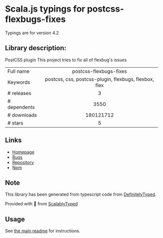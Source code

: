 
# Scala.js typings for postcss-flexbugs-fixes

Typings are for version 4.2

## Library description:
PostCSS plugin This project tries to fix all of flexbug's issues

|                    |                 |
| ------------------ | :-------------: |
| Full name          | postcss-flexbugs-fixes |
| Keywords           | postcss, css, postcss-plugin, flexbugs, flexbox, flex |
| # releases         | 3 |
| # dependents       | 3550 |
| # downloads        | 180121712 |
| # stars            | 5 |

## Links
- [Homepage](https://github.com/luisrudge/postcss-flexbugs-fixes#readme)
- [Bugs](https://github.com/luisrudge/postcss-flexbugs-fixes/issues)
- [Repository](https://github.com/luisrudge/postcss-flexbugs-fixes)
- [Npm](https://www.npmjs.com/package/postcss-flexbugs-fixes)
    


## Note
This library has been generated from typescript code from [DefinitelyTyped](https://definitelytyped.org).

Provided with :purple_heart: from [ScalablyTyped](https://github.com/oyvindberg/ScalablyTyped)

## Usage
See [the main readme](../../readme.md) for instructions.


